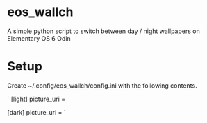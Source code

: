 # eos_wallch
A simple python script to switch between day / night wallpapers on Elementary OS 6 Odin

# Setup

Create ~/.config/eos_wallch/config.ini with the following contents.

`
[light]
picture_uri = 

[dark]
picture_uri = 
`
